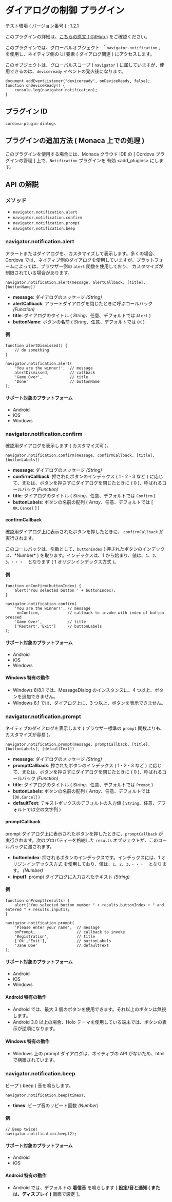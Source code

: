 ダイアログの制御 プラグイン
===========================

テスト環境 ( バージョン番号 ) :
[1.2.1](https://github.com/apache/cordova-plugin-dialogs/releases/tag/1.2.1)

<div class="admonition note">

このプラグインの詳細は、[こちらの原文 ( GitHub
)](https://github.com/apache/cordova-plugin-dialogs) をご確認ください。

</div>

このプラグインでは、グローバルオブジェクト 「 `navigator.notification`
」 を使用し、ネイティブ側の UI 要素 ( ダイアログ関連 )
にアクセスします。

このオブジェクトは、グローバルスコープ ( `navigator` )
に属していますが、使用できるのは、`deviceready`
イベントの発火後になります。

    document.addEventListener("deviceready", onDeviceReady, false);
    function onDeviceReady() {
        console.log(navigator.notification);
    }

プラグイン ID
-------------

    cordova-plugin-dialogs

プラグインの追加方法 ( Monaca 上での処理 )
------------------------------------------

このプラグインを使用する場合には、Monaca クラウド IDE の \[ Cordova
プラグインの管理 \] 上で、`Notification` プラグインを
有効 &lt;add\_plugins&gt; にします。

API の解説
----------

### メソッド

-   `navigator.notification.alert`
-   `navigator.notification.confirm`
-   `navigator.notification.prompt`
-   `navigator.notification.beep`

### navigator.notification.alert

アラートまたはダイアログを、カスタマイズして表示します。多くの場合、Cordova
では、ネイティブ側のダイアログを使用していますが、プラットフォームによっては、ブラウザー側の
`alert` 関数を使用しており、
カスタマイズが制限されている場合があります。

    navigator.notification.alert(message, alertCallback, [title], [buttonName])

-   **message**: ダイアログのメッセージ *(String)*
-   **alertCallback**: アラートダイアログを閉じたときに呼ぶコールバック
    *(Function)*
-   **title**: ダイアログのタイトル ( *String*、任意、デフォルトでは
    `Alert` )
-   **buttonName**: ボタンの名前 ( *String*、任意、デフォルトでは `OK` )

#### 例

    function alertDismissed() {
        // do something
    }

    navigator.notification.alert(
        'You are the winner!',  // message
        alertDismissed,         // callback
        'Game Over',            // title
        'Done'                  // buttonName
    );

#### サポート対象のプラットフォーム

-   Android
-   iOS
-   Windows

### navigator.notification.confirm

確認用ダイアログを表示します ( カスタマイズ可 )。

    navigator.notification.confirm(message, confirmCallback, [title], [buttonLabels])

-   **message**: ダイアログのメッセージ *(String)*
-   **confirmCallback**: 押されたボタンのインデックス ( 1・2・3 など )
    に応じて、または、ボタンを押さずにダイアログを閉じたときに ( 0
    )、呼ばれるコールバック *(Function)*
-   **title**: ダイアログのタイトル ( *String*、任意、デフォルトでは
    `Confirm` )
-   **buttonLabels**: ボタンの名前の配列 ( *Array*、任意、デフォルトでは
    \[ `OK,Cancel` \] )

#### confirmCallback

確認用ダイアログ上に表示されたボタンを押したときに、 `confirmCallback`
が実行されます。

このコールバックは、引数として、`buttonIndex` (
押されたボタンのインデックス、\*Number\* ) を取ります。インデックスは、1
から始まり、値は、`1`、`2`、`3`、・・・　となります ( 1
オリジンインデックス方式 )。

#### 例

    function onConfirm(buttonIndex) {
        alert('You selected button ' + buttonIndex);
    }

    navigator.notification.confirm(
        'You are the winner!', // message
         onConfirm,            // callback to invoke with index of button pressed
        'Game Over',           // title
        ['Restart','Exit']     // buttonLabels
    );

#### サポート対象のプラットフォーム

-   Android
-   iOS
-   Windows

#### Windows 特有の動作

-   Windows 8/8.1 では、MessageDialog のインスタンスに、4
    つ以上、ボタンを追加できません。
-   Windows 8.1 では、ダイアログ上に、3 つ以上、ボタンを表示できません。

### navigator.notification.prompt

ネイティブのダイアログを表示します ( ブラウザー標準の `prompt`
関数よりも、カスタマイズが容易 )。

    navigator.notification.prompt(message, promptCallback, [title], [buttonLabels], [defaultText])

-   **message**: ダイアログのメッセージ *(String)*
-   **promptCallback**: 押されたボタンのインデックス ( 1・2・3 など )
    に応じて、または、ボタンを押さずにダイアログを閉じたときに ( 0
    )、呼ばれるコールバック *(Function)*
-   **title**: ダイアログのタイトル ( *String*、任意、デフォルトでは
    `Prompt` )
-   **buttonLabels**: ボタンの名前の配列 ( *Array*、任意、デフォルトでは
    \[`OK,Cancel`\] )
-   **defaultText**: テキストボックスのデフォルトの入力値 (
    `String`、任意、デフォルトでは空の文字列 )

#### promptCallback

prompt ダイアログ上に表示されたボタンを押したときに、`promptCallback`
が実行されます。次のプロパティーを格納した `results`
オブジェクトが、このコールバックに渡されます。

-   **buttonIndex**:
    押されるボタンのインデックスです。インデックスには、1
    オリジンインデックス方式
    を使用しており、値は、`1`、`2`、`3`、・・・　となります。 *(Number)*
-   **input1**: prompt ダイアログに入力されたテキスト *(String)*

#### 例

    function onPrompt(results) {
        alert("You selected button number " + results.buttonIndex + " and entered " + results.input1);
    }

    navigator.notification.prompt(
        'Please enter your name',  // message
        onPrompt,                  // callback to invoke
        'Registration',            // title
        ['Ok','Exit'],             // buttonLabels
        'Jane Doe'                 // defaultText
    );

#### サポート対象のプラットフォーム

-   Android
-   iOS
-   Windows

#### Android 特有の動作

-   Android では、最大 3
    個のボタンを使用できます。それ以上のボタンは無視します。
-   Android 3.0 以上の場合、Holo
    テーマを使用している端末では、ボタンの表示が逆順になります。

#### Windows 特有の動作

-   Windows 上の prompt ダイアログは、ネイティブの API がないため、html
    で構築されています。

### navigator.notification.beep

ビープ ( beep ) 音を鳴らします。

    navigator.notification.beep(times);

-   **times**: ビープ音のリピート回数 *(Number)*

#### 例

    // Beep twice!
    navigator.notification.beep(2);

#### サポート対象のプラットフォーム

-   Android
-   iOS

#### Android 特有の動作

-   Android では、デフォルトの **着信音** を鳴らします \[
    **設定/音と通知 ( または、ディスプレイ )** 画面で設定 \]。

